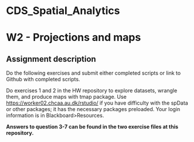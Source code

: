 # CDS_Spatial_Analytics
# W2 - Projections and maps

## Assignment description 
Do the following exercises and submit either completed scripts or link to Github with completed scripts.

Do exercises 1 and 2 in the HW repository to explore datasets, wrangle them, and produce maps with tmap package. Use https://worker02.chcaa.au.dk/rstudio/ if you have difficulty with the spData or other packages; it has the necessary packages preloaded. Your login information is in Blackboard>Resources.



__Answers to question 3-7 can be found in the two exercise files at this repository.__
